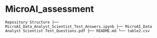 # MicroAI_assessment
`
Repository Structure
├── MicroAI_Data_Analyst_Scientist_Test_Answers.ipynb
├── MicroAI_Data Analyst Scientist Test_Questions.pdf
├── README.md
└── table2.csv
`